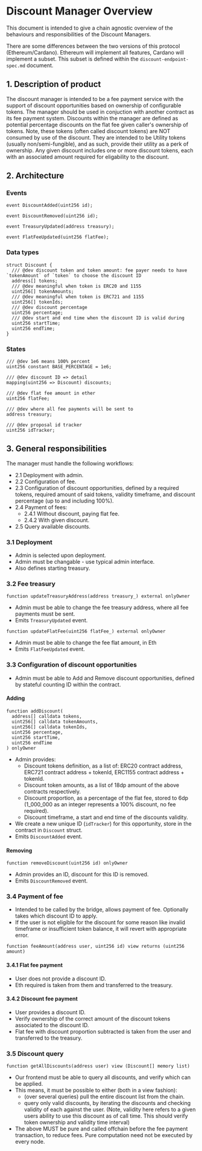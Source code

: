 # Discount Manager Overview
This document is intended to give a chain agnostic overview of the behaviours and responsibilities of the Discount Managers.

There are some differences between the two versions of this protocol (Ethereum/Cardano). Ethereum will implement all features, Cardano will implement a subset.
This subset is defined within the `discount-endpoint-spec.md` document.

## 1. Description of product
The discount manager is intended to be a fee payment service with the support of discount opportunities based on ownership of configurable tokens.
The manager should be used in conjuction with another contract as its fee payment system.
Discounts within the manager are defined as potential percentage discounts on the flat fee given caller's ownership of tokens. Note, these tokens (often called discount tokens) are NOT consumed by use of the discount. They are intended to be Utility tokens (usually non/semi-fungible), and as such, provide their utility as a perk of ownership.
Any given discount includes one or more discount tokens, each with an associated amount required for eligability to the discount.


## 2. Architecture

### Events

```Solidity
event DiscountAdded(uint256 id);

event DiscountRemoved(uint256 id);

event TreasuryUpdated(address treasury);

event FlatFeeUpdated(uint256 flatFee);
```

### Data types
```Solidity
struct Discount {
  /// @dev discount token and token amount: fee payer needs to have `tokenAmount` of `token` to choose the discount ID
  address[] tokens;
  /// @dev meaningful when token is ERC20 and 1155
  uint256[] tokenAmounts;
  /// @dev meaningful when token is ERC721 and 1155
  uint256[] tokenIds;
  /// @dev discount percentage
  uint256 percentage;
  /// @dev start and end time when the discount ID is valid during
  uint256 startTime;
  uint256 endTime;
}
```

### States

```Solidity
/// @dev 1e6 means 100% percent
uint256 constant BASE_PERCENTAGE = 1e6;

/// @dev discount ID => detail
mapping(uint256 => Discount) discounts;

/// @dev flat fee amount in ether
uint256 flatFee;

/// @dev where all fee payments will be sent to
address treasury;

/// @dev proposal id tracker
uint256 idTracker;
```

## 3. General responsibilities
The manager must handle the following workflows:
- 2.1 Deployment with admin.
- 2.2 Configuration of fee.
- 2.3 Configuration of discount opportunities, defined by a required tokens, required amount of said tokens, validity timeframe, and discount percentage (up to and including 100%).
- 2.4 Payment of fees:
  - 2.4.1 Without discount, paying flat fee.
  - 2.4.2 With given discount.
- 2.5 Query available discounts.

### 3.1 Deployment
- Admin is selected upon deployment.
- Admin must be changable - use typical admin interface.
- Also defines starting treasury.

### 3.2 Fee treasury
```Solidity
function updateTreasuryAddress(address treasury_) external onlyOwner
```
- Admin must be able to change the fee treasury address, where all fee payments must be sent.
- Emits `TreasuryUpdated` event.

```Solidity
function updateFlatFee(uint256 flatFee_) external onlyOwner
```

- Admin must be able to change the fee flat amount, in Eth
- Emits `FlatFeeUpdated` event.

### 3.3 Configuration of discount opportunities
- Admin must be able to Add and Remove discount opportunities, defined by stateful counting ID within the contract.

#### Adding
```Solidity
function addDiscount(
  address[] calldata tokens,
  uint256[] calldata tokenAmounts,
  uint256[] calldata tokenIds,
  uint256 percentage,
  uint256 startTime,
  uint256 endTime
) onlyOwner
```
  - Admin provides:
    - Discount tokens definition, as a list of: ERC20 contract address, ERC721 contract address + tokenId, ERC1155 contract address + tokenId.
    - Discount token amounts, as a list of 18dp amount of the above contracts respectively.
    - Discount proportion, as a percentage of the flat fee, stored to 6dp (1_000_000 as an integer represents a 100% discount, no fee required).
    - Discount timeframe, a start and end time of the discounts validity.
  - We create a new unique ID (`idTracker`) for this opportunity, store in the contract in `Discount` struct.
  - Emits `DiscountAdded` event.

#### Removing
```Solidity
function removeDiscount(uint256 id) onlyOwner
```
  - Admin provides an ID, discount for this ID is removed.
  - Emits `DiscountRemoved` event.

### 3.4 Payment of fee
- Intended to be called by the bridge, allows payment of fee. Optionally takes which discount ID to apply.
- If the user is not eligible for the discount for some reason like invalid timeframe or insufficient token balance, it will revert with appropriate error.

```Solidity
function feeAmount(address user, uint256 id) view returns (uint256 amount)
```

#### 3.4.1 Flat fee payment
- User does not provide a discount ID.
- Eth required is taken from them and transferred to the treasury.
#### 3.4.2 Discount fee payment
- User provides a discount ID.
- Verify ownership of the correct amount of the discount tokens associated to the discount ID.
- Flat fee with discount proportion subtracted is taken from the user and transferred to the treasury.

### 3.5 Discount query
```Solidity
function getAllDiscounts(address user) view (Discount[] memory list)
```
- Our frontend must be able to query all discounts, and verify which can be applied.
- This means, it must be possible to either (both in a view fashion):
  - (over several queries) pull the entire discount list from the chain.
  - query only valid discounts, by iterating the discounts and checking validity of each against the user.
    (Note, validity here refers to a given users ability to use this discount as of call time. This should verify token ownership and validity time interval)
- The above MUST be pure and called offchain before the fee payment transaction, to reduce fees. Pure computation need not be executed by every node.
